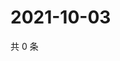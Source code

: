 # 2021-10-03

共 0 条

<!-- BEGIN WEIBO -->
<!-- 最后更新时间 Sun Oct 03 2021 12:13:52 GMT+0800 (China Standard Time) -->

<!-- END WEIBO -->
